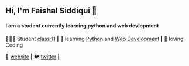 ## Hi, I'm Faishal Siddiqui 👋
#### I am a student currently learning python and web devlopment

<!--
**thefaishalsiddiqui/thefaishalsiddiqui** is a ✨ _special_ ✨ repository because its `README.md` (this file) appears on your GitHub profile.
-->


👨🏼‍💻 Student [class 11] **|** 
🧠 learning [Python] and [Web Development]  **|** 
💜 loving Coding




🏡 [website][website] **|** 
🐦 [twitter][twitter] **|** 



[Python]: https://www.python.org/
[website]: thefaishalsiddiqui.github.io
[twitter]: https://twitter.com/thefaishalsid
[Web Development]: https://www.freecodecamp.org/learn
[class 11]: https://cbse.nic.in/




